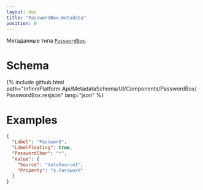 ```yaml
---
layout: doc
title: "PasswordBox.metadata"
position: 0
---
```


Метаданные типа [`PasswordBox`](../).

# Schema

{% include github.html path="InfinniPlatform.Api/MetadataSchema/UI/Components/PasswordBox/PasswordBox.resjson" lang="json" %}

# Examples

```json
{
  "Label": "Password",
  "LabelFloating": true,
  "PasswordChar": "*",
  "Value": {
    "Source": "dataSource1",
    "Property": "$.Password"
  }
}
```
